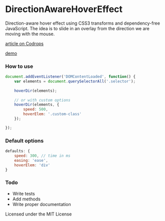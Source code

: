 
# DirectionAwareHoverEffect

Direction-aware hover effect using CSS3 transforms and dependency-free JavaScript. The idea is to slide in an overlay from the direction we are moving with the mouse.

[article on Codrops](http://tympanus.net/codrops/?p=8328)

[demo](http://tympanus.net/TipsTricks/DirectionAwareHoverEffect/)

### How to use

```js
document.addEventListener('DOMContentLoaded', function() {
    var elements = document.querySelectorAll('.selector');
    
    hoverDir(elements);
    
    // or with custom options
    hoverDir(elements, {
        speed: 500,
        hoverElem: '.custom-class'
    });

});
```

### Default options

```js
defaults: {
    speed: 300, // time in ms
    easing: 'ease',
    hoverElem: 'div'
}
```


### Todo
* Write tests
* Add methods
* Write proper documentation

Licensed under the MIT License
